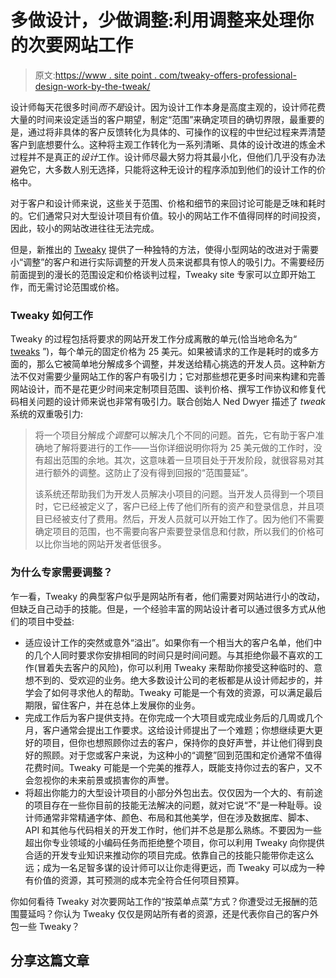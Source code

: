 # 多做设计，少做调整:利用调整来处理你的次要网站工作

> 原文:[https://www . site point . com/tweaky-offers-professional-design-work-by-the-tweak/](https://www.sitepoint.com/tweaky-offers-professional-design-work-by-the-tweak/)

设计师每天花很多时间*而不是*设计。因为设计工作本身是高度主观的，设计师花费大量的时间来设定适当的客户期望，制定“范围”来确定项目的确切界限，最重要的是，通过将非具体的客户反馈转化为具体的、可操作的议程的中世纪过程来弄清楚客户到底想要什么。这种将主观工作转化为一系列清晰、具体的设计改进的炼金术过程并不是真正的*设计*工作。设计师尽最大努力将其最小化，但他们几乎没有办法避免它，大多数人别无选择，只能将这种无设计的程序添加到他们的设计工作的价格中。

对于客户和设计师来说，这些关于范围、价格和细节的来回讨论可能是乏味和耗时的。它们通常只对大型设计项目有价值。较小的网站工作不值得同样的时间投资，因此，较小的网站改进往往无法完成。

但是，新推出的 [Tweaky](https://www.tweaky.com/) 提供了一种独特的方法，使得小型网站的改进对于需要小“调整”的客户和进行实际调整的开发人员来说都具有惊人的吸引力。不需要经历前面提到的漫长的范围设定和价格谈判过程，Tweaky site 专家可以立即开始工作，而无需讨论范围或价格。

### Tweaky 如何工作

Tweaky 的过程包括将要求的网站开发工作分成离散的单元(恰当地命名为“ [tweaks](https://www.tweaky.com/learn_more) ”)，每个单元的固定价格为 25 美元。如果被请求的工作是耗时的或多方面的，那么它被简单地分解成多个调整，并发送给精心挑选的开发人员。这种新方法不仅对需要少量网站工作的客户有吸引力；它对那些想花更多时间来构建和完善网站设计，而不是花更少时间来定制项目范围、谈判价格、撰写工作协议和修复代码相关问题的设计师来说也非常有吸引力。联合创始人 Ned Dwyer 描述了 *tweak* 系统的双重吸引力:

> 将一个项目分解成*个调整*可以解决几个不同的问题。首先，它有助于客户准确地了解将要进行的工作——当你详细说明你将为 25 美元做的工作时，没有超出范围的余地。其次，这意味着一旦项目处于开发阶段，就很容易对其进行额外的调整。这防止了没有得到回报的“范围蔓延”。
> 
> 该系统还帮助我们为开发人员解决小项目的问题。当开发人员得到一个项目时，它已经被定义了，客户已经上传了他们所有的资产和登录信息，并且项目已经被支付了费用。然后，开发人员就可以开始工作了。因为他们不需要确定项目的范围，也不需要向客户索要登录信息和付款，所以我们的价格可以比你当地的网站开发者低很多。

### 为什么专家需要调整？

乍一看，Tweaky 的典型客户似乎是网站所有者，他们需要对网站进行小的改动，但缺乏自己动手的技能。但是，一个经验丰富的网站设计者可以通过很多方式从他们的项目中受益:

*   适应设计工作的突然或意外“溢出”。如果你有一个相当大的客户名单，他们中的几个人同时要求你安排相同的时间只是时间问题。与其拒绝你最不喜欢的工作(冒着失去客户的风险)，你可以利用 Tweaky 来帮助你接受这种临时的、意想不到的、受欢迎的业务。绝大多数设计公司的老板都是从设计师起步的，并学会了如何寻求他人的帮助。Tweaky 可能是一个有效的资源，可以满足最后期限，留住客户，并在总体上发展你的业务。
*   完成工作后为客户提供支持。在你完成一个大项目或完成业务后的几周或几个月，客户通常会提出工作要求。这给设计师提出了一个难题；你想继续更大更好的项目，但你也想照顾你过去的客户，保持你的良好声誉，并让他们得到良好的照顾。对于您或客户来说，为这种小的“调整”回到范围和定价通常不值得花费时间。Tweaky 可能是一个完美的推荐人，既能支持你过去的客户，又不会忽视你的未来前景或损害你的声誉。
*   将超出你能力的大型设计项目的小部分外包出去。仅仅因为一个大的、有前途的项目存在一些你目前的技能无法解决的问题，就对它说“不”是一种耻辱。设计师通常非常精通字体、颜色、布局和其他美学，但在涉及数据库、脚本、API 和其他与代码相关的开发工作时，他们并不总是那么熟练。不要因为一些超出你专业领域的小编码任务而拒绝整个项目，你可以利用 Tweaky 向你提供合适的开发专业知识来推动你的项目完成。依靠自己的技能只能带你走这么远；成为一名足智多谋的设计师可以让你走得更远，而 Tweaky 可以成为一种有价值的资源，其可预测的成本完全符合任何项目预算。

你如何看待 Tweaky 对次要网站工作的“按菜单点菜”方式？你遭受过无报酬的范围蔓延吗？你认为 Tweaky 仅仅是网站所有者的资源，还是代表你自己的客户外包一些 Tweaky？

## 分享这篇文章